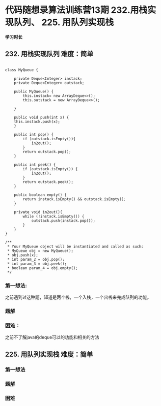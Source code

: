 # 代码随想录算法训练营13期  232.用栈实现队列、 225. 用队列实现栈 


 
 **学习时长**
 
 
 
## 232. 用栈实现队列 难度：简单

~~~

class MyQueue {

    private Deque<Integer> instack;
    private Deque<Integer> outstack;

    public MyQueue() {
        this.instack= new ArrayDeque<>();
        this.outstack = new ArrayDeque<>();

    }

    public void push(int x) {
    this.instack.push(x);
    }

    public int pop() {
        if (outstack.isEmpty()){
            in2out();
        }
        return outstack.pop();
    }

    public int peek() {
        if (outstack.isEmpty()) {
            in2out();
        }
        return outstack.peek();
    }

    public boolean empty() {
        return instack.isEmpty() && outstack.isEmpty();
    }

    private void in2out(){
        while (!instack.isEmpty()) {
            outstack.push(instack.pop());
        }
    }
}

/**
 * Your MyQueue object will be instantiated and called as such:
 * MyQueue obj = new MyQueue();
 * obj.push(x);
 * int param_2 = obj.pop();
 * int param_3 = obj.peek();
 * boolean param_4 = obj.empty();
 */

~~~

### 第一想法:

之前遇到过这种题，知道是两个栈，一个入栈，一个出栈来完成队列的功能。

### 题解

### 困难：

之前不了解java的deque可以的功能和相关的方法





 

 
## 225. 用队列实现栈 难度：简单


### 第一想法

### 题解

### 困难



 

